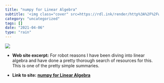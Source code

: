 ```yaml
---
title: "numpy for Linear Algebra"
subtitle: '<img class="cover" src=https://rdl.ink/render/http%3A%2F%2Fwww2.lawrence.edu%2Ffast%2FGREGGJ%2FPytho...'
category: "uncategorized"
tags: []
date: "2021-04-06"
type: "rain"
---
```

<img class="cover" src=https://rdl.ink/render/http%3A%2F%2Fwww2.lawrence.edu%2Ffast%2FGREGGJ%2FPython%2Fnumpy%2FnumpyLA.html>



* **Web site excerpt:** For robot reasons I have been diving into linear algebra and have done a pretty thorough search of resources for this. This is one of the pretty simple summaries.

* **Link to site:** **[numpy for Linear Algebra](http://www2.lawrence.edu/fast/GREGGJ/Python/numpy/numpyLA.html)**